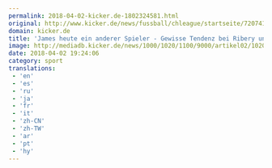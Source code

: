 ```yaml
---
permalink: 2018-04-02-kicker.de-1802324581.html
original: http://www.kicker.de/news/fussball/chleague/startseite/720741/artikel_james-heute-ein-anderer-spieler---gewisse-tendenz-bei-ribery-und-robben.html#omrss
domain: kicker.de
title: 'James heute ein anderer Spieler - Gewisse Tendenz bei Ribery und Robben'
image: http://mediadb.kicker.de/news/1000/1020/1100/9000/artikel02/1020750/560-1522695853.jpg
date: 2018-04-02 19:24:06
category: sport
translations: 
 - 'en'
 - 'es'
 - 'ru'
 - 'ja'
 - 'fr'
 - 'it'
 - 'zh-CN'
 - 'zh-TW'
 - 'ar'
 - 'pt'
 - 'hy'
---
```


